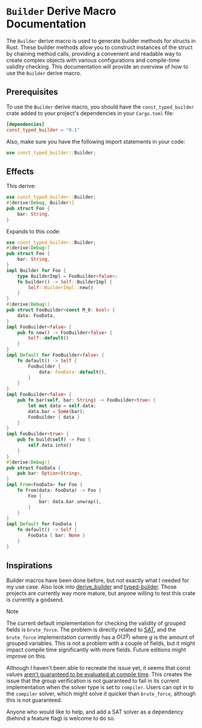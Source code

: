 # `Builder` Derive Macro Documentation

 The `Builder` derive macro is used to generate builder methods for structs in Rust. These builder methods allow you to construct instances of the struct by chaining method calls, providing a convenient and readable way to create complex objects with various configurations and compile-time validity checking. This documentation will provide an overview of how to use the `Builder` derive macro.

 ## Prerequisites

To use the `Builder` derive macro, you should have the `const_typed_builder` crate added to your project's dependencies in your `Cargo.toml` file:

```toml
[dependencies]
const_typed_builder = "0.1"
```

Also, make sure you have the following import statements in your code:

```rust
use const_typed_builder::Builder;
```
## Effects 
This derive:
```rust
use const_typed_builder::Builder;
#[derive(Debug, Builder)]
pub struct Foo {
    bar: String,
}
```
Expands to this code:
```rust
use const_typed_builder::Builder;
#[derive(Debug)]
pub struct Foo {
    bar: String,
}
impl Builder for Foo {
    type BuilderImpl = FooBuilder<false>;
    fn builder() -> Self::BuilderImpl {
        Self::BuilderImpl::new()
    }
}
#[derive(Debug)]
pub struct FooBuilder<const M_0: bool> {
    data: FooData,
}
impl FooBuilder<false> {
    pub fn new() -> FooBuilder<false> {
        Self::default()
    }
}
impl Default for FooBuilder<false> {
    fn default() -> Self {
        FooBuilder {
            data: FooData::default(),
        }
    }
}
impl FooBuilder<false> {
    pub fn bar(self, bar: String) -> FooBuilder<true> {
        let mut data = self.data;
        data.bar = Some(bar);
        FooBuilder { data }
    }
}
impl FooBuilder<true> {
    pub fn build(self) -> Foo {
        self.data.into()
    }
}
#[derive(Debug)]
pub struct FooData {
    pub bar: Option<String>,
}
impl From<FooData> for Foo {
    fn from(data: FooData) -> Foo {
        Foo {
            bar: data.bar.unwrap(),
        }
    }
}
impl Default for FooData {
    fn default() -> Self {
        FooData { bar: None }
    }
}
```
## Inspirations
Builder macros have been done before, but not exactly what I needed for my use case. Also look into [derive_builder](https://crates.io/crates/derive_builder) and [typed-builder](https://crates.io/crates/typed-builder). Those projects are currently way more mature, but anyone willing to test this crate is currently a godsend.

> [!NOTE]
> The current default implementation for checking the validity of grouped fields is `brute_force`. The problem is directly related to [SAT](https://en.wikipedia.org/wiki/Boolean_satisfiability_problem), and the `brute_force` implementation currently has a $O(2^g)$ where $g$ is the amount of grouped variables. This is not a problem with a couple of fields, but it might impact compile time significantly with more fields. Future editions might improve on this.
>
> Although I haven't been able to recreate the issue yet, it seems that const values [aren't guaranteed to be evaluated at compile time](https://doc.rust-lang.org/reference/const_eval.html). This creates the issue that the group verification is not guaranteed to fail in its current implementation when the solver type is set to `compiler`. Users can opt in to the `compiler` solver, which might solve it quicker than `brute_force`, although this is not guaranteed.
>
> Anyone who would like to help, and add a SAT solver as a dependency (behind a feature flag) is welcome to do so.
